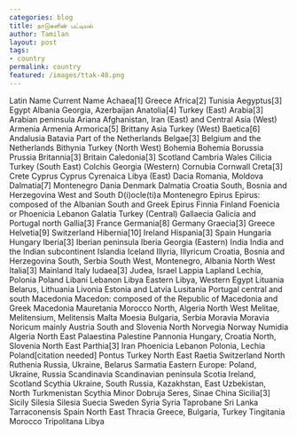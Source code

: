 ```yaml
---
categories: blog
title: நாடுகளின் பட்டியல்
author: Tamilan
layout: post
tags: 
- country
permalink: country
featured: /images/ttak-48.png
---
```

Latin Name 	Current Name
Achaea[1] 	Greece
Africa[2] 	Tunisia
Aegyptus[3] 	Egypt
Albania 	Georgia, Azerbaijan
Anatolia[4] 	Turkey (East)
Arabia[3] 	Arabian peninsula
Ariana 	Afghanistan, Iran (East) and Central Asia (West)
Armenia 	Armenia
Armorica[5] 	Brittany
Asia 	Turkey (West)
Baetica[6] 	Andalusia
Batavia 	Part of the Netherlands
Belgae[3] 	Belgium and the Netherlands
Bithynia 	Turkey (North West)
Bohemia 	Bohemia
Borussia 	Prussia
Britannia[3] 	Britain
Caledonia[3] 	Scotland
Cambria 	Wales
Cilicia 	Turkey (South East)
Colchis 	Georgia (Western)
Cornubia 	Cornwall
Creta[3] 	Crete
Cyprus 	Cyprus
Cyrenaica 	Libya (East)
Dacia 	Romania, Moldova
Dalmatia[7] 	Montenegro
Dania 	Denmark
Dalmatia 	Croatia South, Bosnia and Herzegovina West and South
D(i)ocle(ti)a 	Montenegro
Epirus 	Epirus: composed of the Albanian South and Greek Epirus
Finnia 	Finland
Foenicia or Phoenicia 	Lebanon
Galatia 	Turkey (Central)
Gallaecia 	Galicia and Portugal north
Gallia[3] 	France
Germania[8] 	Germany
Graecia[3] 	Greece
Helvetia[9] 	Switzerland
Hibernia[10] 	Ireland
Hispania[3] 	Spain
Hungaria 	Hungary
Iberia[3] 	Iberian peninsula
Iberia 	Georgia (Eastern)
India 	India and the Indian subcontinent
Islandia 	Iceland
Illyria, Illyricum 	Croatia, Bosnia and Herzegovina South, Serbia South West, Montenegro, Albania North West
Italia[3] 	Mainland Italy
Iudaea[3] 	Judea, Israel
Lappia 	Lapland
Lechia, Polonia 	Poland
Libani 	Lebanon
Libya 	Eastern Libya, Western Egypt
Lituania 	Belarus, Lithuania
Livonia 	Estonia and Latvia
Lusitania 	Portugal central and south
Macedonia 	Macedon: composed of the Republic of Macedonia and Greek Macedonia
Mauretania 	Morocco North, Algeria North West
Melitae, Melitensium, Melitensis 	Malta
Moesia 	Bulgaria, Serbia
Moravia 	Moravia
Noricum 	mainly Austria South and Slovenia North
Norvegia 	Norway
Numidia 	Algeria North East
Palaestina 	Palestine
Pannonia 	Hungary, Croatia North, Slovenia North East
Parthia[3] 	Iran
Phoenicia 	Lebanon
Polonia, Lechia 	Poland[citation needed]
Pontus 	Turkey North East
Raetia 	Switzerland North
Ruthenia 	Russia, Ukraine, Belarus
Sarmatia 	Eastern Europe: Poland, Ukraine, Russia
Scandinavia 	Scandinavian peninsula
Scotia 	Ireland, Scotland
Scythia 	Ukraine, South Russia, Kazakhstan, East Uzbekistan, North Turkmenistan
Scythia Minor 	Dobruja
Seres, Sinae 	China
Sicilia[3] 	Sicily
Silesia 	Silesia
Suecia 	Sweden
Syria 	Syria
Taprobane 	Sri Lanka
Tarraconensis 	Spain North East
Thracia 	Greece, Bulgaria, Turkey
Tingitania 	Morocco
Tripolitana 	Libya